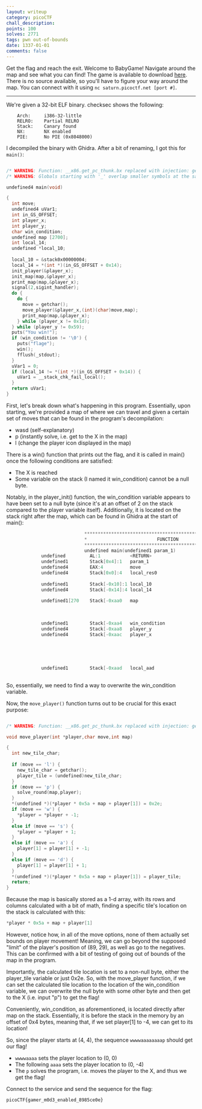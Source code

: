 ```yaml
---
layout: writeup
category: picoCTF
chall_description:
points: 100
solves: 2771
tags: pwn out-of-bounds
date: 1337-01-01
comments: false
---
```


Get the flag and reach the exit. Welcome to BabyGame! Navigate around the map and see what you can find! The game is available to download [here](https://github.com/Nightxade/ctf-writeups/tree/master/assets/CTFs/picoCTF/babygame01). There is no source available, so you'll have to figure your way around the map. You can connect with it using `nc saturn.picoctf.net [port #]`.  

---

We're given a 32-bit ELF binary. checksec shows the following:  

```
    Arch:     i386-32-little
    RELRO:    Partial RELRO
    Stack:    Canary found
    NX:       NX enabled
    PIE:      No PIE (0x8048000)
```

I decompiled the binary with Ghidra. After a bit of renaming, I got this for `main()`:  

```c

/* WARNING: Function: __x86.get_pc_thunk.bx replaced with injection: get_pc_thunk_bx */
/* WARNING: Globals starting with '_' overlap smaller symbols at the same address */

undefined4 main(void)

{
  int move;
  undefined4 uVar1;
  int in_GS_OFFSET;
  int player_x;
  int player_y;
  char win_condition;
  undefined map [2700];
  int local_14;
  undefined *local_10;
  
  local_10 = &stack0x00000004;
  local_14 = *(int *)(in_GS_OFFSET + 0x14);
  init_player(&player_x);
  init_map(map,&player_x);
  print_map(map,&player_x);
  signal(2,sigint_handler);
  do {
    do {
      move = getchar();
      move_player(&player_x,(int)(char)move,map);
      print_map(map,&player_x);
    } while (player_x != 0x1d);
  } while (player_y != 0x59);
  puts("You win!");
  if (win_condition != '\0') {
    puts("flage");
    win();
    fflush(_stdout);
  }
  uVar1 = 0;
  if (local_14 != *(int *)(in_GS_OFFSET + 0x14)) {
    uVar1 = __stack_chk_fail_local();
  }
  return uVar1;
}


```

First, let's break down what's happening in this program. Essentially, upon starting, we're provided a map of where we can travel and given a certain set of moves that can be found in the program's decompilation:  

- wasd (self-explanatory)  
- p (instantly solve, i.e. get to the X in the map)  
- l (change the player icon displayed in the map)  

There is a win() function that prints out the flag, and it is called in main() once the following conditions are satisfied:  

- The X is reached  
- Some variable on the stack (I named it win_condition) cannot be a null byte.  

Notably, in the player_init() function, the win_condition variable appears to have been set to a null byte (since it's at an offset of 2 on the stack compared to the player variable itself). Additionally, it is located on the stack right after the map, which can be found in Ghidra at the start of main():  

```c
                             **************************************************************
                             *                          FUNCTION                          *
                             **************************************************************
                             undefined main(undefined1 param_1)
             undefined         AL:1           <RETURN>                                XREF[1]:     080497e1(W)  
             undefined1        Stack[0x4]:1   param_1                                 XREF[1]:     08049764(*)  
             undefined4        EAX:4          move                                    XREF[1]:     080497e1(W)  
             undefined4        Stack[0x0]:4   local_res0                              XREF[2]:     0804976b(R), 
                                                                                                   080498a1(*)  
             undefined1        Stack[-0x10]:1 local_10                                XREF[1]:     0804989b(*)  
             undefined4        Stack[-0x14]:4 local_14                                XREF[2]:     0804978a(W), 
                                                                                                   0804988a(R)  
             undefined1[270    Stack[-0xaa0   map                                     XREF[4]:     080497a5(*), 
                                                                                                   080497be(*), 
                                                                                                   080497f6(*), 
                                                                                                   08049817(*)  
             undefined1        Stack[-0xaa4   win_condition                           XREF[1]:     0804984e(R)  
             undefined4        Stack[-0xaa8   player_y                                XREF[1]:     08049831(R)  
             undefined4        Stack[-0xaac   player_x                                XREF[6]:     0804978f(*), 
                                                                                                   0804979e(*), 
                                                                                                   080497b7(*), 
                                                                                                   080497fe(*), 
                                                                                                   08049810(*), 
                                                                                                   08049826(R)  
             undefined1        Stack[-0xaad   local_aad                               XREF[2]:     080497e6(W), 
                                                                                                   080497ec(R)  
```

So, essentially, we need to find a way to overwrite the win_condition variable.  

Now, the `move_player()` function turns out to be crucial for this exact purpose:  

```c

/* WARNING: Function: __x86.get_pc_thunk.bx replaced with injection: get_pc_thunk_bx */

void move_player(int *player,char move,int map)

{
  int new_tile_char;
  
  if (move == 'l') {
    new_tile_char = getchar();
    player_tile = (undefined)new_tile_char;
  }
  if (move == 'p') {
    solve_round(map,player);
  }
  *(undefined *)(*player * 0x5a + map + player[1]) = 0x2e;
  if (move == 'w') {
    *player = *player + -1;
  }
  else if (move == 's') {
    *player = *player + 1;
  }
  else if (move == 'a') {
    player[1] = player[1] + -1;
  }
  else if (move == 'd') {
    player[1] = player[1] + 1;
  }
  *(undefined *)(*player * 0x5a + map + player[1]) = player_tile;
  return;
}
```

Because the map is basically stored as a 1-d array, with its rows and columns calculated with a bit of math, finding a specific tile's location on the stack is calculated with this:  

```c
*player * 0x5a + map + player[1]
```

However, notice how, in all of the move options, none of them actually set bounds on player movement! Meaning, we can go beyond the supposed "limit" of the player's position of (89, 29), as well as go to the negatives. This can be confirmed with a bit of testing of going out of bounds of the map in the program.  

Importantly, the calculated tile location is set to a non-null byte, either the player_tile variable or just 0x2e. So, with the move_player function, if we can set the calculated tile location to the location of the win_condition variable, we can overwrite the null byte with some other byte and then get to the X (i.e. input "p") to get the flag!  

Conveniently, win_condition, as aforementioned, is located directly after map on the stack. Essentially, it is before the stack in the memory by an offset of 0x4 bytes, meaning that, if we set player[1] to -4, we can get to its location!  

So, since the player starts at (4, 4), the sequence `wwwwaaaaaaaap` should get our flag!  

- `wwwwaaaa` sets the player location to (0, 0)  
- The following `aaaa` sets the player location to (0, -4)  
- The `p` solves the program, i.e. moves the player to the X, and thus we get the flag!  

Connect to the service and send the sequence for the flag:  

    picoCTF{gamer_m0d3_enabled_8985ce0e}